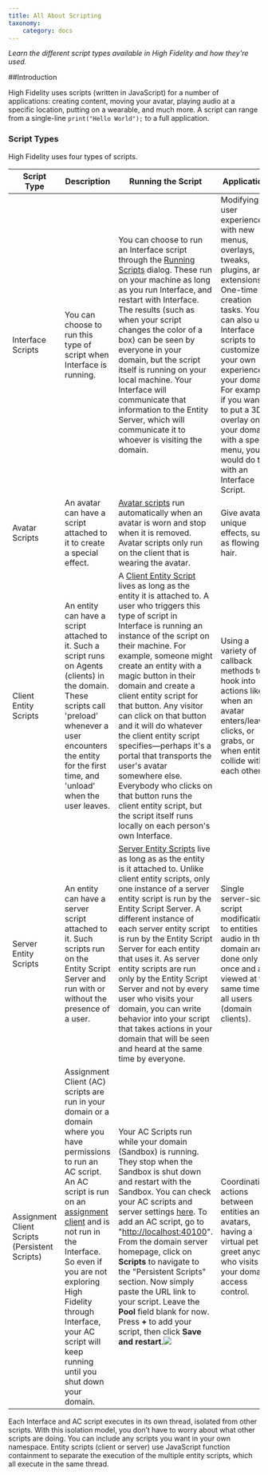 ```yaml
---
title: All About Scripting
taxonomy:
    category: docs
---
```


*Learn the different script types available in High Fidelity and how they're used.*

##Introduction

High Fidelity uses scripts (written in JavaScript) for a number of applications: creating content, moving your avatar, playing audio at a specific location, putting on a wearable, and much more. A script can range from a single-line  `print("Hello World");` to a full application. 

### Script Types

High Fidelity uses four types of scripts.

| Script Type                              | Description                              | Running the Script                       | Applications                             |
| ---------------------------------------- | ---------------------------------------- | ---------------------------------------- | ---------------------------------------- |
| Interface Scripts                        | You can choose to run this type of script when Interface is running. | You can choose to run an Interface script through the [Running Scripts](../all-about-scripting/run-scripts) dialog. These run on your machine as long as you run Interface, and restart with Interface.  The results (such as when your script changes the color of a box) can be seen by everyone in your domain, but the script itself is running on your local machine. Your Interface will communicate that information to the Entity Server, which will communicate it to whoever is visiting the domain. | Modifying the user experience with new menus, overlays, tweaks, plugins, and extensions. One-time creation tasks. You can also use Interface scripts to customize your own experience of your domain. For example, if you wanted to put a 3D overlay on your domain with a special menu, you would do this with an Interface Script. |
| Avatar Scripts                           | An avatar can have a script attached to it to create a special effect. | [Avatar scripts](avatar-scripts) run automatically when an avatar is worn and stop when it is removed. Avatar scripts only run on the client that is wearing the avatar.  | Give avatars unique effects, such as flowing hair. |
| Client Entity Scripts                    | An entity can have a script attached to it. Such a script runs on Agents (clients) in the domain. These scripts call 'preload' whenever a user encounters the entity for the first time, and 'unload' when the user leaves. | A [Client Entity Script](../all-about-scripting//attach-entity-scripts/client-entity-scripts) lives as long as the entity it is attached to. A user who triggers this type of script in Interface is running an instance of the script on their machine. For example, someone might create an entity with a magic button in their domain and create a client entity script for that button. Any visitor can click on that button and it will do whatever the client entity script specifies—perhaps it's a portal that transports the user's avatar somewhere else. Everybody who clicks on that button runs the client entity script, but the script itself runs locally on each person's own Interface. | Using a variety of callback methods to hook into actions like when an avatar enters/leaves, clicks, or grabs, or when entities collide with each other. |
| Server Entity Scripts                    | An entity can have a server script attached to it. Such scripts run on the Entity Script Server and run with or without the presence of a user. | [Server Entity Scripts](../all-about-scripting//attach-entity-scripts/server-entity-scripts) live as long as as the entity is it attached to. Unlike client entity scripts, only one instance of a server entity script is run by the Entity Script Server. A different instance of each server entity script is run by the Entity Script Server for each entity that uses it. As server entity scripts are run only by the Entity Script Server and not by every user who visits your domain, you can write behavior into your script that takes actions in your domain that will be seen and heard at the same time by everyone. | Single server-side script modifications to entities and audio in the domain are done only once and are viewed at the same time by all users (domain clients). |
| Assignment Client Scripts (Persistent Scripts) | Assignment Client (AC) scripts are run in your domain or a domain where you have permissions to run an AC script. An AC script is run on an [assignment client](../../get-started/what-is-high-fidelity/architecture#functions-of-the-assignment-clients) and is not run in the Interface. So even if you are not exploring High Fidelity through Interface, your AC script will keep running until you shut down your domain. | Your AC Scripts run while your domain (Sandbox) is running. They stop when the Sandbox is shut down and restart with the Sandbox. You can check your AC scripts and server settings [here](../start-working-in-your-sandbox/server-settings-for-your-domain#scripts). To add an AC script, go to "[http://localhost:40100](http://localhost:40100/)". From the domain server homepage, click on **Scripts** to navigate to the "Persistent Scripts" section. Now simply paste the URL link to your script. Leave the **Pool** field blank for now. Press **+** to add your script, then click **Save and restart**.![](\enter-script-url.png) | Coordinating actions between entities and avatars, having a virtual pet to greet anyone who visits your domain, access control. |



Each Interface and AC script executes in its own thread, isolated from other scripts. With this isolation model, you don’t have to worry about what other scripts are doing. You can include any scripts you want in your own namespace. Entity scripts (client or server) use JavaScript function containment to separate the execution of the multiple entity scripts, which all execute in the same thread.




